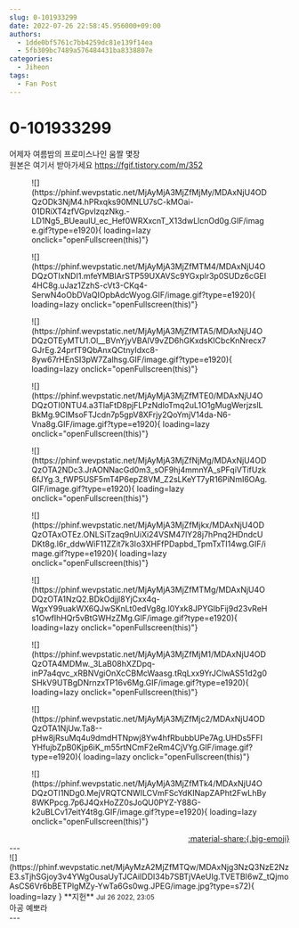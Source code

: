 ```yaml
---
slug: 0-101933299
date: 2022-07-26 22:58:45.956000+09:00
authors:
  - 1dde0bf5761c7bb4259dc81e139f14ea
  - 5fb309bc7489a576484431ba8338807e
categories:
  - Jiheon
tags:
  - Fan Post
---
```


# 0-101933299

<div class="post-container" markdown="1">
<div class="content-container md-sidebar__scrollwrap" markdown="1">

어제자 여름밤의 프로미스나인 움짤 몇장<br>원본은 여기서 받아가세요 <a href="https://fgif.tistory.com/m/352">https://fgif.tistory.com/m/352</a>
<figure markdown="1">
![](https://phinf.wevpstatic.net/MjAyMjA3MjZfMjMy/MDAxNjU4ODQzODk3NjM4.hPRxqks90MNLU7sC-kMOai-01DRiXT4zfVGpvlzqzNkg.-LD1Ng5_BUeaulU_ec_Hef0WRXxcnT_X13dwLlcnOd0g.GIF/image.gif?type=e1920){ loading=lazy onclick="openFullscreen(this)"}
</figure>

<figure markdown="1">
![](https://phinf.wevpstatic.net/MjAyMjA3MjZfMTM4/MDAxNjU4ODQzOTIxNDI1.mfeYMBIArSTP59UXAVSc9YGxplr3p0SUDz6cGEI4HC8g.uJaz1ZzhS-cVt3-CKq4-SerwN4oObDVaQIOpbAdcWyog.GIF/image.gif?type=e1920){ loading=lazy onclick="openFullscreen(this)"}
</figure>

<figure markdown="1">
![](https://phinf.wevpstatic.net/MjAyMjA3MjZfMTA5/MDAxNjU4ODQzOTEyMTU1.Ol__BVnYjyVBAlV9vZD6hGKxdsKICbcKnNrecx7GJrEg.24prfT9QbAnxQCtnyIdxc8-8yw67rHEnSI3pW7Zalhsg.GIF/image.gif?type=e1920){ loading=lazy onclick="openFullscreen(this)"}
</figure>

<figure markdown="1">
![](https://phinf.wevpstatic.net/MjAyMjA3MjZfMTE0/MDAxNjU4ODQzOTI0NTU4.a3TlaFtD8pjFLPzNdloTmq2uL1O1gMugWerjzslLBkMg.9CIMsoFTJcdn7p5gpV8XFrjy2QoYmjV14da-N6-Vna8g.GIF/image.gif?type=e1920){ loading=lazy onclick="openFullscreen(this)"}
</figure>

<figure markdown="1">
![](https://phinf.wevpstatic.net/MjAyMjA3MjZfNjMg/MDAxNjU4ODQzOTA2NDc3.JrAONNacGd0m3_sOF9hj4mmnYA_sPFqiVTifUzk6fJYg.3_fWP5USF5mT4P6epZ8VM_Z2sLKeYT7yR16PiNmI6OAg.GIF/image.gif?type=e1920){ loading=lazy onclick="openFullscreen(this)"}
</figure>

<figure markdown="1">
![](https://phinf.wevpstatic.net/MjAyMjA3MjZfMjkx/MDAxNjU4ODQzOTAxOTEz.ONLSiTzaq9nUiXi24VSM47lY28j7hPnq2HDndcUDKt8g.l6r_ddwWiF11ZZit7k3Io3XHFfPDapbd_TpmTxTI14wg.GIF/image.gif?type=e1920){ loading=lazy onclick="openFullscreen(this)"}
</figure>

<figure markdown="1">
![](https://phinf.wevpstatic.net/MjAyMjA3MjZfMTMg/MDAxNjU4ODQzOTA1NzQ2.BDkOdjjl8YjCxx4q-WgxY99uakWX6QJwSKnLt0edVg8g.l0Yxk8JPYGIbFij9d23vReHs1OwfIhHQr5vBtGWHzZMg.GIF/image.gif?type=e1920){ loading=lazy onclick="openFullscreen(this)"}
</figure>

<figure markdown="1">
![](https://phinf.wevpstatic.net/MjAyMjA3MjZfMjM1/MDAxNjU4ODQzOTA4MDMw._3LaB08hXZDpq-inP7a4qvc_xRBNVgiOnXcCBMcWaasg.tRqLxx9YrJClwAS51d2g0SHkV9UTBgDNrnzxTP16v6Mg.GIF/image.gif?type=e1920){ loading=lazy onclick="openFullscreen(this)"}
</figure>

<figure markdown="1">
![](https://phinf.wevpstatic.net/MjAyMjA3MjZfMjc2/MDAxNjU4ODQzOTA1NjUw.Ta8--pHw8jRsuMq4u9dmdHTNpwj8Yw4hfRbubbUPe7Ag.UHDs5FFIYHfujbZpB0Kjp6iK_m55rtNCmF2eRm4CjVYg.GIF/image.gif?type=e1920){ loading=lazy onclick="openFullscreen(this)"}
</figure>

<figure markdown="1">
![](https://phinf.wevpstatic.net/MjAyMjA3MjZfMTk4/MDAxNjU4ODQzOTI1NDg0.MejVRQTCNWILCVmFScYdKINapZAPht2FwLhBy8WKPpcg.7p6J4QxHoZZ0sJoQU0PYZ-Y88G-k2uBLCv17eitY4t8g.GIF/image.gif?type=e1920){ loading=lazy onclick="openFullscreen(this)"}
</figure>


</div>
</div>

<div style="text-align: right;" markdown="1">
<a href="https://weverse.io/fromis9/fanpost/0-101933299" style="text-align: right;">:material-share:{.big-emoji}</a>
</div>
---

<div class="comments-container md-sidebar__scrollwrap" markdown="1">
<div class="comment" markdown="1">
<div class='id-container' markdown="1">
![](https://phinf.wevpstatic.net/MjAyMzA2MjZfMTQw/MDAxNjg3NzQ3NzE2NzE3.sTjhSGjoy3v4YWgOusaUyTJCAiIDDI34b7SBTjVAeUIg.TVETBI6wZ_tQjmoAsCS6Vr6bBETPlgMZy-YwTa6Gs0wg.JPEG/image.jpg?type=s72){ loading=lazy }
**<span class="artist">지헌</span>** <small>Jul 26 2022, 23:05</small><br>
</div>
<div class='comment-body' markdown="1">
아공 예뽀라
</div>
</div>
</div>
---
